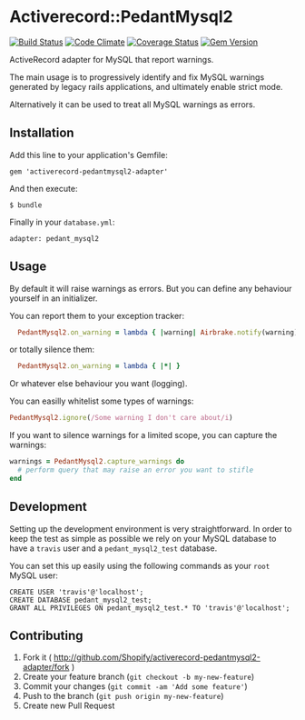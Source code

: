 # Activerecord::PedantMysql2

[![Build Status](https://secure.travis-ci.org/Shopify/activerecord-pedantmysql2-adapter.png)](http://travis-ci.org/Shopify/activerecord-pedantmysql2-adapter)
[![Code Climate](https://codeclimate.com/github/Shopify/activerecord-pedantmysql2-adapter.png)](https://codeclimate.com/github/Shopify/activerecord-pedantmysql2-adapter)
[![Coverage Status](https://coveralls.io/repos/Shopify/activerecord-pedantmysql2-adapter/badge.png)](https://coveralls.io/r/Shopify/activerecord-pedantmysql2-adapter)
[![Gem Version](https://badge.fury.io/rb/activerecord-pedantmysql2-adapter.png)](http://badge.fury.io/rb/activerecord-pedantmysql2-adapter)


ActiveRecord adapter for MySQL that report warnings.

The main usage is to progressively identify and fix MySQL warnings generated by legacy rails applications, and ultimately enable strict mode. 

Alternatively it can be used to treat all MySQL warnings as errors.

## Installation

Add this line to your application's Gemfile:

    gem 'activerecord-pedantmysql2-adapter'

And then execute:

    $ bundle

Finally in your `database.yml`:

    adapter: pedant_mysql2


## Usage

By default it will raise warnings as errors. But you can define any behaviour yourself in an initializer.

You can report them to your exception tracker:

```ruby
  PedantMysql2.on_warning = lambda { |warning| Airbrake.notify(warning) }
```

or totally silence them:

```ruby
  PedantMysql2.on_warning = lambda { |*| }
```

Or whatever else behaviour you want (logging).

You can easilly whitelist some types of warnings:

```ruby
PedantMysql2.ignore(/Some warning I don't care about/i)
```

If you want to silence warnings for a limited scope, you can capture the warnings:

```ruby
warnings = PedantMysql2.capture_warnings do
  # perform query that may raise an error you want to stifle
end
 ```

## Development

Setting up the development environment is very straightforward. In order to keep the test
as simple as possible we rely on your MySQL database to have a `travis` user and a
`pedant_mysql2_test` database.

You can set this up easily using the following commands as your `root` MySQL user:

```
CREATE USER 'travis'@'localhost';
CREATE DATABASE pedant_mysql2_test;
GRANT ALL PRIVILEGES ON pedant_mysql2_test.* TO 'travis'@'localhost';
```

## Contributing

1. Fork it ( http://github.com/Shopify/activerecord-pedantmysql2-adapter/fork )
2. Create your feature branch (`git checkout -b my-new-feature`)
3. Commit your changes (`git commit -am 'Add some feature'`)
4. Push to the branch (`git push origin my-new-feature`)
5. Create new Pull Request
